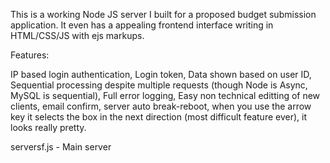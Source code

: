 This is a working Node JS server I built for a proposed budget submission application. It even has a appealing frontend interface writing in HTML/CSS/JS with ejs markups.

Features: 

IP based login authentication,
Login token,
Data shown based on user ID,
Sequential processing despite multiple requests (though Node is Async, MySQL is sequential),
Full error logging, Easy non technical editting of new clients, 
email confirm,
server auto break-reboot, when you use the arrow key it selects the box in the next direction  (most difficult feature ever), it looks really pretty.

serversf.js - Main server
